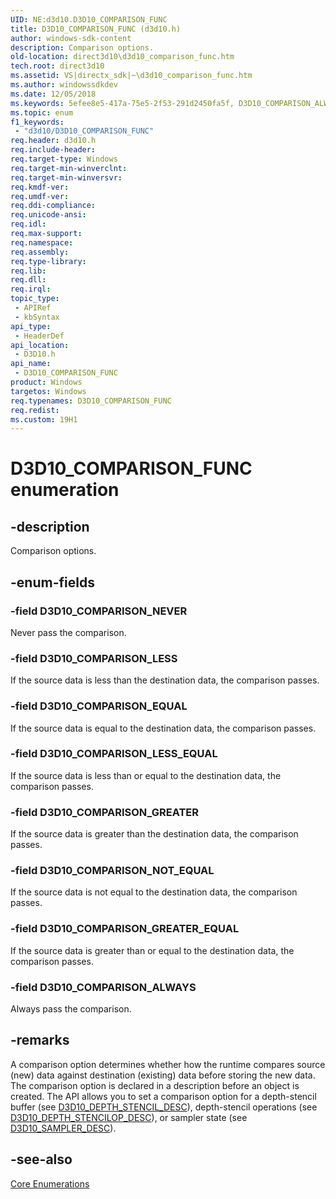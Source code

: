 ```yaml
---
UID: NE:d3d10.D3D10_COMPARISON_FUNC
title: D3D10_COMPARISON_FUNC (d3d10.h)
author: windows-sdk-content
description: Comparison options.
old-location: direct3d10\d3d10_comparison_func.htm
tech.root: direct3d10
ms.assetid: VS|directx_sdk|~\d3d10_comparison_func.htm
ms.author: windowssdkdev
ms.date: 12/05/2018
ms.keywords: 5efee8e5-417a-75e5-2f53-291d2450fa5f, D3D10_COMPARISON_ALWAYS, D3D10_COMPARISON_EQUAL, D3D10_COMPARISON_FUNC, D3D10_COMPARISON_FUNC enumeration [Direct3D 10], D3D10_COMPARISON_GREATER, D3D10_COMPARISON_GREATER_EQUAL, D3D10_COMPARISON_LESS, D3D10_COMPARISON_LESS_EQUAL, D3D10_COMPARISON_NEVER, D3D10_COMPARISON_NOT_EQUAL, d3d10/D3D10_COMPARISON_ALWAYS, d3d10/D3D10_COMPARISON_EQUAL, d3d10/D3D10_COMPARISON_FUNC, d3d10/D3D10_COMPARISON_GREATER, d3d10/D3D10_COMPARISON_GREATER_EQUAL, d3d10/D3D10_COMPARISON_LESS, d3d10/D3D10_COMPARISON_LESS_EQUAL, d3d10/D3D10_COMPARISON_NEVER, d3d10/D3D10_COMPARISON_NOT_EQUAL, direct3d10.d3d10_comparison_func
ms.topic: enum
f1_keywords: 
 - "d3d10/D3D10_COMPARISON_FUNC"
req.header: d3d10.h
req.include-header: 
req.target-type: Windows
req.target-min-winverclnt: 
req.target-min-winversvr: 
req.kmdf-ver: 
req.umdf-ver: 
req.ddi-compliance: 
req.unicode-ansi: 
req.idl: 
req.max-support: 
req.namespace: 
req.assembly: 
req.type-library: 
req.lib: 
req.dll: 
req.irql: 
topic_type:
 - APIRef
 - kbSyntax
api_type:
 - HeaderDef
api_location:
 - D3D10.h
api_name:
 - D3D10_COMPARISON_FUNC
product: Windows
targetos: Windows
req.typenames: D3D10_COMPARISON_FUNC
req.redist: 
ms.custom: 19H1
---
```


# D3D10_COMPARISON_FUNC enumeration


## -description


Comparison options.


## -enum-fields




### -field D3D10_COMPARISON_NEVER

Never pass the comparison.


### -field D3D10_COMPARISON_LESS

If the source data is less than the destination data, the comparison passes.


### -field D3D10_COMPARISON_EQUAL

If the source data is equal to the destination data, the comparison passes.


### -field D3D10_COMPARISON_LESS_EQUAL

If the source data is less than or equal to the destination data, the comparison passes.


### -field D3D10_COMPARISON_GREATER

If the source data is greater than the destination data, the comparison passes.


### -field D3D10_COMPARISON_NOT_EQUAL

If the source data is not equal to the destination data, the comparison passes.


### -field D3D10_COMPARISON_GREATER_EQUAL

If the source data is greater than or equal to the destination data, the comparison passes.


### -field D3D10_COMPARISON_ALWAYS

Always pass the comparison.


## -remarks



A comparison option determines whether how the runtime compares source (new) data against destination (existing) data before storing the new data. The comparison option is declared in a description before an object is created. The API allows you to set a comparison option for a depth-stencil buffer (see <a href="https://docs.microsoft.com/windows/desktop/api/d3d10/ns-d3d10-d3d10_depth_stencil_desc">D3D10_DEPTH_STENCIL_DESC</a>), depth-stencil operations (see <a href="https://docs.microsoft.com/windows/desktop/api/d3d10/ns-d3d10-d3d10_depth_stencilop_desc">D3D10_DEPTH_STENCILOP_DESC</a>), or sampler state (see <a href="https://docs.microsoft.com/windows/desktop/api/d3d10/ns-d3d10-d3d10_sampler_desc">D3D10_SAMPLER_DESC</a>).




## -see-also




<a href="https://docs.microsoft.com/windows/desktop/direct3d10/d3d10-graphics-reference-d3d10-core-enums">Core Enumerations</a>
 

 

